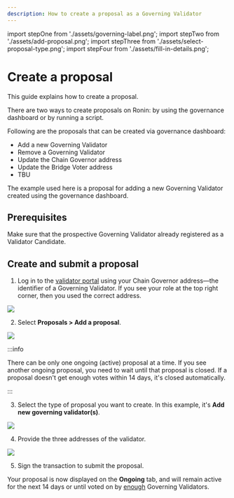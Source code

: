 ```yaml
---
description: How to create a proposal as a Governing Validator
---
```


import stepOne from './assets/governing-label.png';
import stepTwo from './assets/add-proposal.png';
import stepThree from './assets/select-proposal-type.png';
import stepFour from './assets/fill-in-details.png';

# Create a proposal
This guide explains how to create a proposal. 

There are two ways to create proposals on Ronin: by using the governance dashboard or by running a script. 

Following are the proposals that can be created via governance dashboard:
* Add a new Governing Validator
* Remove a Governing Validator
* Update the Chain Governor address
* Update the Bridge Voter address
* TBU

The example used here is a proposal for adding a new Governing Validator created using the governance dashboard.

## Prerequisites
Make sure that the prospective Governing Validator already registered as a Validator Candidate.

## Create and submit a proposal

1. Log in to the [validator portal](https://saigon-staking.roninchain.com) using your Chain Governor address—the identifier of a Governing Validator. If you see your role at the top right corner, then you used the correct address.

<img src={stepOne} width={1280} />

2. Select **Proposals > Add a proposal**.

<img src={stepTwo} width={1280} />

:::info

There can be only one ongoing (active) proposal at a time. If you see another ongoing proposal, you need to wait until that proposal is closed.
If a proposal doesn't get enough votes within 14 days, it's closed automatically.

:::

3. Select the type of proposal you want to create. In this example, it's **Add new governing validator(s)**.

<img src={stepThree} width={550} />

4. Provide the three addresses of the validator.

<img src={stepFour} width={497} />

5. Sign the transaction to submit the proposal.

Your proposal is now displayed on the **Ongoing** tab, and will remain active for the next 14 days or until voted on by [enough](vote.md) Governing Validators.
